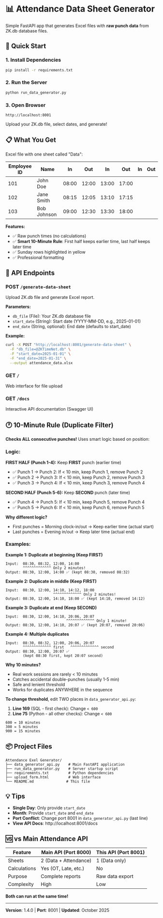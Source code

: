 # 📊 Attendance Data Sheet Generator

Simple FastAPI app that generates Excel files with **raw punch data** from ZK.db database files.

## 🚀 Quick Start

### 1. Install Dependencies
```bash
pip install -r requirements.txt
```

### 2. Run the Server
```bash
python run_data_generator.py
```

### 3. Open Browser
```
http://localhost:8001
```

Upload your ZK.db file, select dates, and generate!

## 📋 What You Get

Excel file with one sheet called "Data":

| Employee ID | Name        | In    | Out   | In    | Out   | In    | Out   |
|-------------|-------------|-------|-------|-------|-------|-------|-------|
| 101         | John Doe    | 08:00 | 12:00 | 13:00 | 17:00 |       |       |
| 102         | Jane Smith  | 08:15 | 12:05 | 13:10 | 17:15 |       |       |
| 103         | Bob Johnson | 09:00 | 12:30 | 13:30 | 18:00 |       |       |

**Features:**
- ✅ Raw punch times (no calculations)
- ✅ **Smart 10-Minute Rule**: First half keeps earlier time, last half keeps later time
- ✅ Sunday rows highlighted in yellow
- ✅ Professional formatting

## 🔧 API Endpoints

### POST `/generate-data-sheet`
Upload ZK.db file and generate Excel report.

**Parameters:**
- `db_file` (File): Your ZK.db database file
- `start_date` (String): Start date (YYYY-MM-DD, e.g., 2025-01-01)
- `end_date` (String, optional): End date (defaults to start_date)

**Example:**
```bash
curl -X POST "http://localhost:8001/generate-data-sheet" \
  -F "db_file=@ZKTimeNet.db" \
  -F "start_date=2025-01-01" \
  -F "end_date=2025-01-31" \
  --output attendance_data.xlsx
```

### GET `/`
Web interface for file upload

### GET `/docs`
Interactive API documentation (Swagger UI)

## 🕐 10-Minute Rule (Duplicate Filter)

**Checks ALL consecutive punches!** Uses smart logic based on position:

### Logic:

**FIRST HALF (Punch 1-4):** Keep **FIRST** punch (earlier time)
- ✅ Punch 1 → Punch 2: If < 10 min, keep Punch 1, remove Punch 2
- ✅ Punch 2 → Punch 3: If < 10 min, keep Punch 2, remove Punch 3  
- ✅ Punch 3 → Punch 4: If < 10 min, keep Punch 3, remove Punch 4

**SECOND HALF (Punch 5-6):** Keep **SECOND** punch (later time)
- ✅ Punch 4 → Punch 5: If < 10 min, keep Punch 5, remove Punch 4
- ✅ Punch 5 → Punch 6: If < 10 min, keep Punch 6, remove Punch 5

**Why different logic?**
- First punches = Morning clock-in/out → Keep earlier time (actual start)
- Last punches = Evening in/out → Keep later time (actual end)

### Examples:

**Example 1: Duplicate at beginning (Keep FIRST)**
```
Input:  08:30, 08:32, 12:00, 14:00
        ^^^^^^^^^^^^^ Only 2 minutes!
Output: 08:30, 12:00, 14:00 ✅ (kept 08:30, removed 08:32)
```

**Example 2: Duplicate in middle (Keep FIRST)**
```
Input:  08:30, 12:00, 14:10, 14:12, 18:00
                      ^^^^^^^^^^^^^ Only 2 minutes!
Output: 08:30, 12:00, 14:10, 18:00 ✅ (kept 14:10, removed 14:12)
```

**Example 3: Duplicate at end (Keep SECOND)**
```
Input:  08:30, 12:00, 14:10, 20:06, 20:07
                            ^^^^^^^^^^^^^ Only 1 minute!
Output: 08:30, 12:00, 14:10, 20:07 ✅ (kept 20:07, removed 20:06)
```

**Example 4: Multiple duplicates**
```
Input:  08:30, 08:32, 12:00, 20:06, 20:07
        ^^^^^^^^^^^^^ first   ^^^^^^^^^^^^^ second
Output: 08:30, 12:00, 20:07 ✅
        (kept 08:30 first, kept 20:07 second)
```

**Why 10 minutes?**
- Real work sessions are rarely < 10 minutes
- Catches accidental double-punches (usually 1-5 min)
- Safe and lenient threshold
- Works for duplicates ANYWHERE in the sequence

**To change threshold**, edit TWO places in `data_generator_api.py`:

1. **Line 169** (SQL - first check): Change `< 600`
2. **Line 75** (Python - all other checks): Change `< 600`

```
600 = 10 minutes
300 = 5 minutes
900 = 15 minutes
```

## 📦 Project Files

```
Attendance Exel Generator/
├── data_generator_api.py    # Main FastAPI application
├── run_data_generator.py    # Server startup script
├── requirements.txt         # Python dependencies
├── upload_form.html         # Web interface
└── README.md               # This file
```

## 💡 Tips

- **Single Day**: Only provide `start_date`
- **Month**: Provide `start_date` and `end_date`
- **Port Conflict**: Change port 8001 in `data_generator_api.py` (last line)
- **View API Docs**: http://localhost:8001/docs

## 🆚 vs Main Attendance API

| Feature | Main API (Port 8000) | This API (Port 8001) |
|---------|---------------------|---------------------|
| Sheets | 2 (Data + Attendance) | 1 (Data only) |
| Calculations | Yes (OT, Late, etc.) | No |
| Purpose | Complete reports | Raw data export |
| Complexity | High | Low |

**Both can run at the same time!**

---

**Version**: 1.4.0 | **Port**: 8001 | **Updated**: October 2025
